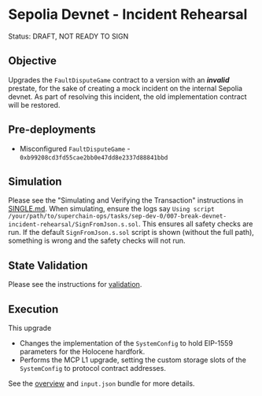 # Sepolia Devnet - Incident Rehearsal

Status: DRAFT, NOT READY TO SIGN

## Objective

Upgrades the `FaultDisputeGame` contract to a version with an ***invalid*** prestate, for the sake of creating a mock
incident on the internal Sepolia devnet. As part of resolving this incident, the old implementation contract will
be restored.

## Pre-deployments

- Misconfigured `FaultDisputeGame` - `0xb99208cd3fd55cae2bb0e47dd8e2337d88841bbd`

## Simulation

Please see the "Simulating and Verifying the Transaction" instructions in [SINGLE.md](../../../SINGLE.md).
When simulating, ensure the logs say `Using script /your/path/to/superchain-ops/tasks/sep-dev-0/007-break-devnet-incident-rehearsal/SignFromJson.s.sol`.
This ensures all safety checks are run. If the default `SignFromJson.s.sol` script is shown (without the full path), something is wrong and the safety checks will not run.

## State Validation

Please see the instructions for [validation](./VALIDATION.md).

## Execution

This upgrade
* Changes the implementation of the `SystemConfig` to hold EIP-1559 parameters for the Holocene hardfork.
* Performs the MCP L1 upgrade, setting the custom storage slots of the `SystemConfig` to protocol contract addresses.

See the [overview](./OVERVIEW.md) and `input.json` bundle for more details.
